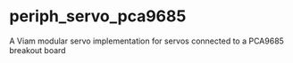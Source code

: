 # periph_servo_pca9685
A Viam modular servo implementation for servos connected to a PCA9685 breakout board
